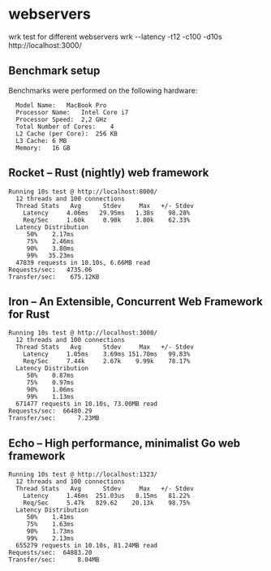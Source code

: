# webservers
wrk test for different webservers
wrk --latency -t12 -c100 -d10s http://localhost:3000/

## Benchmark setup

Benchmarks were performed on the following hardware:
```
  Model Name:	MacBook Pro
  Processor Name:	Intel Core i7
  Processor Speed:	2,2 GHz
  Total Number of Cores:	4
  L2 Cache (per Core):	256 KB
  L3 Cache:	6 MB
  Memory:	16 GB
```

## Rocket – Rust (nightly) web framework

```
Running 10s test @ http://localhost:8000/
  12 threads and 100 connections
  Thread Stats   Avg      Stdev     Max   +/- Stdev
    Latency     4.06ms   29.95ms   1.38s    98.28%
    Req/Sec     1.60k     0.98k    3.80k    62.33%
  Latency Distribution
     50%    2.17ms
     75%    2.46ms
     90%    3.80ms
     99%   35.23ms
  47839 requests in 10.10s, 6.66MB read
Requests/sec:   4735.06
Transfer/sec:    675.12KB
```

## Iron – An Extensible, Concurrent Web Framework for Rust
```
Running 10s test @ http://localhost:3000/
  12 threads and 100 connections
  Thread Stats   Avg      Stdev     Max   +/- Stdev
    Latency     1.05ms    3.69ms 151.70ms   99.83%
    Req/Sec     7.44k     2.67k    9.99k    78.17%
  Latency Distribution
     50%    0.87ms
     75%    0.97ms
     90%    1.06ms
     99%    1.13ms
  671477 requests in 10.10s, 73.00MB read
Requests/sec:  66480.29
Transfer/sec:      7.23MB
```

## Echo – High performance, minimalist Go web framework
```
Running 10s test @ http://localhost:1323/
  12 threads and 100 connections
  Thread Stats   Avg      Stdev     Max   +/- Stdev
    Latency     1.46ms  251.03us   8.15ms   81.22%
    Req/Sec     5.47k   829.62    20.13k    98.75%
  Latency Distribution
     50%    1.41ms
     75%    1.63ms
     90%    1.73ms
     99%    2.13ms
  655279 requests in 10.10s, 81.24MB read
Requests/sec:  64883.20
Transfer/sec:      8.04MB
```
